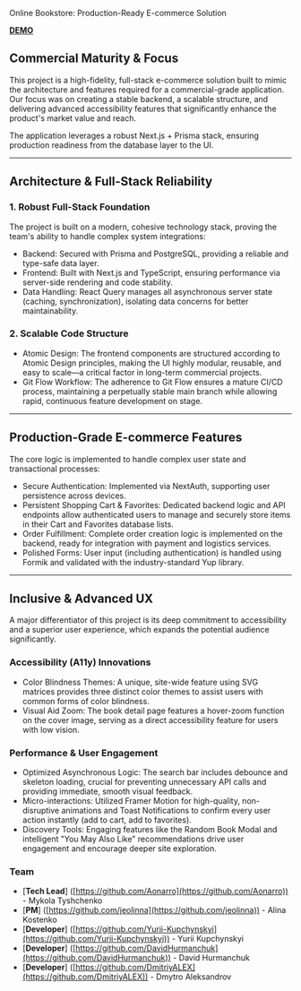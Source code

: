 Online Bookstore: Production-Ready E-commerce Solution

**[DEMO](https://novella-beta.vercel.app/)**

## Commercial Maturity & Focus

This project is a high-fidelity, full-stack e-commerce solution built to mimic the architecture and features required for a commercial-grade application. Our focus was on creating a stable backend, a scalable structure, and delivering advanced accessibility features that significantly enhance the product's market value and reach.

The application leverages a robust Next.js + Prisma stack, ensuring production readiness from the database layer to the UI.

---

## Architecture & Full-Stack Reliability

### 1. Robust Full-Stack Foundation

The project is built on a modern, cohesive technology stack, proving the team's ability to handle complex system integrations:

- Backend: Secured with Prisma and PostgreSQL, providing a reliable and type-safe data layer.
- Frontend: Built with Next.js and TypeScript, ensuring performance via server-side rendering and code stability.
- Data Handling: React Query manages all asynchronous server state (caching, synchronization), isolating data concerns for better maintainability.

### 2. Scalable Code Structure

- Atomic Design: The frontend components are structured according to Atomic Design principles, making the UI highly modular, reusable, and easy to scale—a critical factor in long-term commercial projects.
- Git Flow Workflow: The adherence to Git Flow ensures a mature CI/CD process, maintaining a perpetually stable main branch while allowing rapid, continuous feature development on stage.

---

## Production-Grade E-commerce Features

The core logic is implemented to handle complex user state and transactional processes:

- Secure Authentication: Implemented via NextAuth, supporting user persistence across devices.
- Persistent Shopping Cart & Favorites: Dedicated backend logic and API endpoints allow authenticated users to manage and securely store items in their Cart and Favorites database lists.
- Order Fulfillment: Complete order creation logic is implemented on the backend, ready for integration with payment and logistics services.
- Polished Forms: User input (including authentication) is handled using Formik and validated with the industry-standard Yup library.

---

## Inclusive & Advanced UX

A major differentiator of this project is its deep commitment to accessibility and a superior user experience, which expands the potential audience significantly.

### Accessibility (A11y) Innovations

- Color Blindness Themes: A unique, site-wide feature using SVG matrices provides three distinct color themes to assist users with common forms of color blindness.
- Visual Aid Zoom: The book detail page features a hover-zoom function on the cover image, serving as a direct accessibility feature for users with low vision.

### Performance & User Engagement

- Optimized Asynchronous Logic: The search bar includes debounce and skeleton loading, crucial for preventing unnecessary API calls and providing immediate, smooth visual feedback.
- Micro-interactions: Utilized Framer Motion for high-quality, non-disruptive animations and Toast Notifications to confirm every user action instantly (add to cart, add to favorites).
- Discovery Tools: Engaging features like the Random Book Modal and intelligent "You May Also Like" recommendations drive user engagement and encourage deeper site exploration.

### Team

- [**Tech Lead**] ([https://github.com/Aonarro](https://github.com/Aonarro)) - Mykola Tyshchenko
- [**PM**] ([https://github.com/jeolinna](https://github.com/jeolinna)) - Alina Kostenko
- [**Developer**] ([https://github.com/Yurii-Kupchynskyi](https://github.com/Yurii-Kupchynskyi)) - Yurii Kupchynskyi
- [**Developer**] ([https://github.com/DavidHurmanchuk](https://github.com/DavidHurmanchuk)) - David Hurmanchuk
- [**Developer**] ([https://github.com/DmitriyALEX](https://github.com/DmitriyALEX)) - Dmytro Aleksandrov
